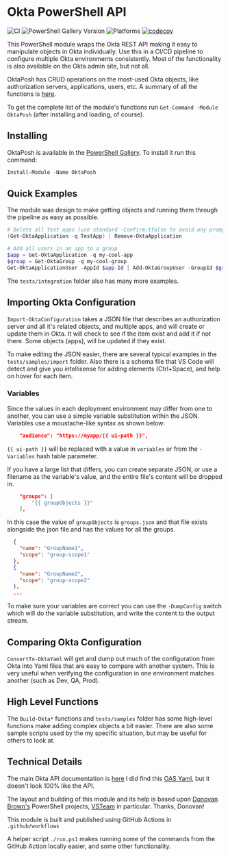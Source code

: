 # Okta PowerShell API

![CI](https://github.com/Seekatar/OktaPosh/workflows/CI/badge.svg?branch=main)
![PowerShell Gallery Version](https://img.shields.io/powershellgallery/v/OktaPosh)
![Platforms](https://img.shields.io/powershellgallery/p/OktaPosh)
[![codecov](https://codecov.io/gh/Seekatar/OktaPosh/branch/main/graph/badge.svg?token=XX57WM7GY5)](https://codecov.io/gh/Seekatar/OktaPosh)

This PowerShell module wraps the Okta REST API making it easy to manipulate objects in Okta individually. Use this in a CI/CD pipeline to configure multiple Okta environments consistently. Most of the functionality is also available on the Okta admin site, but not all.

OktaPosh has CRUD operations on the most-used Okta objects, like authorization servers, applications, users, etc. A summary of all the functions is [here](summary.md).

To get the complete list of the module's functions run `Get-Command -Module OktaPosh` (after installing and loading, of course).

## Installing

OktaPosh is available in the [PowerShell Gallery](https://www.powershellgallery.com/packages/OktaPosh).  To install it run this command:

``` PowerShell
Install-Module -Name OktaPosh
```

## Quick Examples

The module was design to make getting objects and running them through the pipeline as easy as possible.

```PowerShell
# Delete all test apps (use standard -Confirm:$false to avoid any prompting)
(Get-OktaApplication -q TestApp) | Remove-OktaApplication
```

```PowerShell
# Add all users in an app to a group
$app = Get-OktaApplication -q my-cool-app
$group = Get-OktaGroup -q my-cool-group
Get-OktaApplicationUser -AppId $app.Id | Add-OktaGroupUser -GroupId $group.Id
```

The `tests/integration` folder also has many more examples.

## Importing Okta Configuration

`Import-OktaConfiguration` takes a JSON file that describes an authorization server and all it's related objects, and multiple apps, and will create or update them in Okta. It will check to see if the item exist and add it if not there. Some objects (apps), will be updated if they exist.

To make editing the JSON easier, there are several typical examples in the `tests/samples/import` folder. Also there is a schema file that VS Code will detect and give you intellisense for adding elements (Ctrl+Space), and help on hover for each item.

### Variables

Since the values in each deployment environment may differ from one to another, you can use a simple variable substitution within the JSON. Variables use a moustache-like syntax as shown below:

```json
    "audience": "https://myapp/{{ ui-path }}",
```

`{{ ui-path }}` will be replaced with a value in `variables` or from the `-Variables` hash table parameter.

If you have a large list that differs, you can create separate JSON, or use a filename as the variable's value, and the entire file's content will be dropped in.

```json
    "groups": [
        "{{ groupObjects }}"
    ],

```

In this case the value of `groupObjects` is `groups.json` and that file exists alongside the json file and has the values for all the groups.

```json
  {
    "name": "GroupName1",
    "scope": "group-scope1"
  },
  {
    "name": "GroupName2",
    "scope": "group-scope2"
  },
  ...
```

To make sure your variables are correct you can use the `-DumpConfig` switch which will do the variable substitution, and write the content to the output stream.

## Comparing Okta Configuration

`ConvertTo-OktaYaml` will get and dump out much of the configuration from Okta into Yaml files that are easy to compare with another system. This is very useful when verifying the configuration in one environment matches another (such as Dev, QA, Prod).

## High Level Functions

The `Build-Okta*` functions and `tests/samples` folder has some high-level functions make adding complex objects a bit easier. There are also some sample scripts used by the my specific situation, but may be useful for others to look at.

## Technical Details

The main Okta API documentation is [here](https://developer.okta.com/docs/reference/) I did find this [OAS Yaml](https://github.com/okta/okta-sdk-java/blob/master/src/swagger/api.yaml), but it doesn't look 100% like the API.

The layout and building of this module and its help is based upon [Donovan Brown's](https://github.com/DarqueWarrior) PowerShell projects, [VSTeam](https://github.com/MethodsAndPractices/vsteam) in particular. Thanks, Donovan!

This module is built and published using GitHub Actions in `.github/workflows`

A helper script `./run.ps1` makes running some of the commands from the GitHub Action locally easier, and some other functionality.
